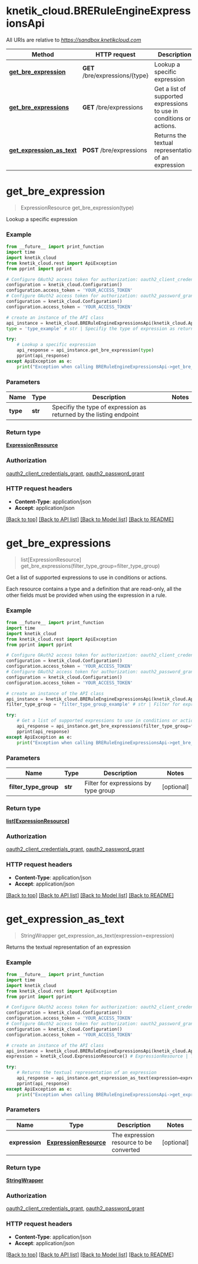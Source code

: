 # knetik_cloud.BRERuleEngineExpressionsApi

All URIs are relative to *https://sandbox.knetikcloud.com*

Method | HTTP request | Description
------------- | ------------- | -------------
[**get_bre_expression**](BRERuleEngineExpressionsApi.md#get_bre_expression) | **GET** /bre/expressions/{type} | Lookup a specific expression
[**get_bre_expressions**](BRERuleEngineExpressionsApi.md#get_bre_expressions) | **GET** /bre/expressions | Get a list of supported expressions to use in conditions or actions.
[**get_expression_as_text**](BRERuleEngineExpressionsApi.md#get_expression_as_text) | **POST** /bre/expressions | Returns the textual representation of an expression


# **get_bre_expression**
> ExpressionResource get_bre_expression(type)

Lookup a specific expression

### Example 
```python
from __future__ import print_function
import time
import knetik_cloud
from knetik_cloud.rest import ApiException
from pprint import pprint

# Configure OAuth2 access token for authorization: oauth2_client_credentials_grant
configuration = knetik_cloud.Configuration()
configuration.access_token = 'YOUR_ACCESS_TOKEN'
# Configure OAuth2 access token for authorization: oauth2_password_grant
configuration = knetik_cloud.Configuration()
configuration.access_token = 'YOUR_ACCESS_TOKEN'

# create an instance of the API class
api_instance = knetik_cloud.BRERuleEngineExpressionsApi(knetik_cloud.ApiClient(configuration))
type = 'type_example' # str | Specifiy the type of expression as returned by the listing endpoint

try: 
    # Lookup a specific expression
    api_response = api_instance.get_bre_expression(type)
    pprint(api_response)
except ApiException as e:
    print("Exception when calling BRERuleEngineExpressionsApi->get_bre_expression: %s\n" % e)
```

### Parameters

Name | Type | Description  | Notes
------------- | ------------- | ------------- | -------------
 **type** | **str**| Specifiy the type of expression as returned by the listing endpoint | 

### Return type

[**ExpressionResource**](ExpressionResource.md)

### Authorization

[oauth2_client_credentials_grant](../README.md#oauth2_client_credentials_grant), [oauth2_password_grant](../README.md#oauth2_password_grant)

### HTTP request headers

 - **Content-Type**: application/json
 - **Accept**: application/json

[[Back to top]](#) [[Back to API list]](../README.md#documentation-for-api-endpoints) [[Back to Model list]](../README.md#documentation-for-models) [[Back to README]](../README.md)

# **get_bre_expressions**
> list[ExpressionResource] get_bre_expressions(filter_type_group=filter_type_group)

Get a list of supported expressions to use in conditions or actions.

Each resource contains a type and a definition that are read-only, all the other fields must be provided when using the expression in a rule.

### Example 
```python
from __future__ import print_function
import time
import knetik_cloud
from knetik_cloud.rest import ApiException
from pprint import pprint

# Configure OAuth2 access token for authorization: oauth2_client_credentials_grant
configuration = knetik_cloud.Configuration()
configuration.access_token = 'YOUR_ACCESS_TOKEN'
# Configure OAuth2 access token for authorization: oauth2_password_grant
configuration = knetik_cloud.Configuration()
configuration.access_token = 'YOUR_ACCESS_TOKEN'

# create an instance of the API class
api_instance = knetik_cloud.BRERuleEngineExpressionsApi(knetik_cloud.ApiClient(configuration))
filter_type_group = 'filter_type_group_example' # str | Filter for expressions by type group (optional)

try: 
    # Get a list of supported expressions to use in conditions or actions.
    api_response = api_instance.get_bre_expressions(filter_type_group=filter_type_group)
    pprint(api_response)
except ApiException as e:
    print("Exception when calling BRERuleEngineExpressionsApi->get_bre_expressions: %s\n" % e)
```

### Parameters

Name | Type | Description  | Notes
------------- | ------------- | ------------- | -------------
 **filter_type_group** | **str**| Filter for expressions by type group | [optional] 

### Return type

[**list[ExpressionResource]**](ExpressionResource.md)

### Authorization

[oauth2_client_credentials_grant](../README.md#oauth2_client_credentials_grant), [oauth2_password_grant](../README.md#oauth2_password_grant)

### HTTP request headers

 - **Content-Type**: application/json
 - **Accept**: application/json

[[Back to top]](#) [[Back to API list]](../README.md#documentation-for-api-endpoints) [[Back to Model list]](../README.md#documentation-for-models) [[Back to README]](../README.md)

# **get_expression_as_text**
> StringWrapper get_expression_as_text(expression=expression)

Returns the textual representation of an expression

### Example 
```python
from __future__ import print_function
import time
import knetik_cloud
from knetik_cloud.rest import ApiException
from pprint import pprint

# Configure OAuth2 access token for authorization: oauth2_client_credentials_grant
configuration = knetik_cloud.Configuration()
configuration.access_token = 'YOUR_ACCESS_TOKEN'
# Configure OAuth2 access token for authorization: oauth2_password_grant
configuration = knetik_cloud.Configuration()
configuration.access_token = 'YOUR_ACCESS_TOKEN'

# create an instance of the API class
api_instance = knetik_cloud.BRERuleEngineExpressionsApi(knetik_cloud.ApiClient(configuration))
expression = knetik_cloud.ExpressionResource() # ExpressionResource | The expression resource to be converted (optional)

try: 
    # Returns the textual representation of an expression
    api_response = api_instance.get_expression_as_text(expression=expression)
    pprint(api_response)
except ApiException as e:
    print("Exception when calling BRERuleEngineExpressionsApi->get_expression_as_text: %s\n" % e)
```

### Parameters

Name | Type | Description  | Notes
------------- | ------------- | ------------- | -------------
 **expression** | [**ExpressionResource**](ExpressionResource.md)| The expression resource to be converted | [optional] 

### Return type

[**StringWrapper**](StringWrapper.md)

### Authorization

[oauth2_client_credentials_grant](../README.md#oauth2_client_credentials_grant), [oauth2_password_grant](../README.md#oauth2_password_grant)

### HTTP request headers

 - **Content-Type**: application/json
 - **Accept**: application/json

[[Back to top]](#) [[Back to API list]](../README.md#documentation-for-api-endpoints) [[Back to Model list]](../README.md#documentation-for-models) [[Back to README]](../README.md)

